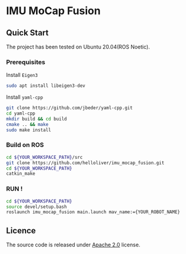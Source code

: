 # IMU MoCap Fusion

## Quick Start

The project has been tested on Ubuntu 20.04(ROS Noetic).

### Prerequisites

Install `Eigen3`

```bash
sudo apt install libeigen3-dev
```

Install `yaml-cpp`

```bash
git clone https://github.com/jbeder/yaml-cpp.git
cd yaml-cpp
mkdir build && cd build
cmake .. && make
sudo make install
```

### Build on ROS

```bash
cd ${YOUR_WORKSPACE_PATH}/src
git clone https://github.com/helloliver/imu_mocap_fusion.git
cd ${YOUR_WORKSPACE_PATH}
catkin_make
```

### RUN !

```bash
cd ${YOUR_WORKSPACE_PATH}
source devel/setup.bash
roslaunch imu_mocap_fusion main.launch mav_name:={YOUR_ROBOT_NAME}
```

## Licence

The source code is released under [Apache 2.0](http://www.apache.org/licenses/LICENSE-2.0) license.
